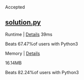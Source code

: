 Accepted

[](https://leetcode.com/problems/number-of-good-pairs/post-solution?submissionId=1065675491)

## [solution.py](./solution.py)

Runtime | [Details](https://leetcode.com/problems/number-of-good-pairs/submissions/1065675491/) 
39ms

Beats 67.47%of users with Python3

Memory | [Details](https://leetcode.com/problems/number-of-good-pairs/submissions/1065675491/) 

16.14MB

Beats 82.24%of users with Python3
